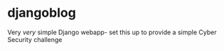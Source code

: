 # djangoblog

Very *very* simple Django webapp- set this up to provide a simple Cyber Security challenge

